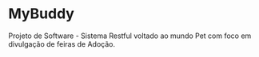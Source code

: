 # MyBuddy
Projeto de Software - Sistema Restful voltado ao mundo Pet com foco em divulgação de feiras de Adoção. 
